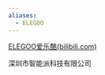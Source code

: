 ```yaml
---
aliases:
  - ELEGOO
---
```

[ELEGOO爱乐酷(bilibili.com)](https://space.bilibili.com/1117941093)


深圳市智能派科技有限公司









